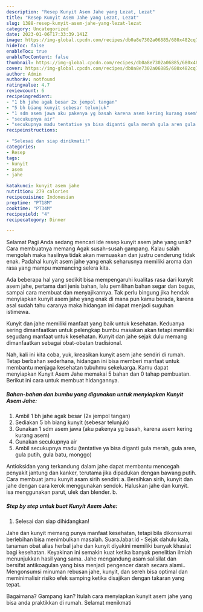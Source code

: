 ```yaml
---
description: "Resep Kunyit Asem Jahe yang Lezat, Lezat"
title: "Resep Kunyit Asem Jahe yang Lezat, Lezat"
slug: 1388-resep-kunyit-asem-jahe-yang-lezat-lezat
category: Uncategorized
date: 2023-01-06T17:33:39.141Z
image: https://img-global.cpcdn.com/recipes/db0a8e7302a06885/680x482cq70/kunyit-asem-jahe-foto-resep-utama.jpg
hideToc: false
enableToc: true
enableTocContent: false
thumbnail: https://img-global.cpcdn.com/recipes/db0a8e7302a06885/680x482cq70/kunyit-asem-jahe-foto-resep-utama.jpg
cover: https://img-global.cpcdn.com/recipes/db0a8e7302a06885/680x482cq70/kunyit-asem-jahe-foto-resep-utama.jpg
author: Admin
authorAv: notfound
ratingvalue: 4.7
reviewcount: 6
recipeingredient:
- "1 bh jahe agak besar 2x jempol tangan"
- "5 bh biang kunyit sebesar telunjuk"
- "1 sdm asem jawa aku pakenya yg basah karena asem kering kurang asem"
- "secukupnya air"
- "secukupnya madu tentative ya bisa diganti gula merah gula aren gula putih gula batu monggo"
recipeinstructions:

- "Selesai dan siap dinikmati!"
categories:
- Resep
tags:
- kunyit
- asem
- jahe

katakunci: kunyit asem jahe 
nutrition: 279 calories
recipecuisine: Indonesian
preptime: "PT18M"
cooktime: "PT34M"
recipeyield: "4"
recipecategory: Dinner

---
```



Selamat Pagi Anda sedang mencari ide resep kunyit asem jahe yang unik? Cara membuatnya memang Agak susah-susah gampang. Kalau salah mengolah maka hasilnya tidak akan memuaskan dan justru cenderung tidak enak. Padahal kunyit asem jahe yang enak seharusnya memiliki aroma dan rasa yang mampu memancing selera kita.


Ada beberapa hal yang sedikit bisa mempengaruhi kualitas rasa dari kunyit asem jahe, pertama dari jenis bahan, lalu pemilihan bahan segar dan bagus, sampai cara membuat dan menyajikannya. Tak perlu bingung jika hendak menyiapkan kunyit asem jahe yang enak di mana pun kamu berada, karena asal sudah tahu caranya maka hidangan ini dapat menjadi suguhan istimewa.

Kunyit dan jahe memiliki manfaat yang baik untuk kesehatan. Keduanya sering dimanfaatkan untuk pelengkap bumbu masakan akan tetapi memiliki segudang manfaat untuk kesehatan. Kunyit dan jahe sejak dulu memang dimanfaatkan sebagai obat-obatan tradisional.


Nah, kali ini kita coba, yuk, kreasikan kunyit asem jahe sendiri di rumah. Tetap berbahan sederhana, hidangan ini bisa memberi manfaat untuk membantu menjaga kesehatan tubuhmu sekeluarga. Kamu dapat menyiapkan Kunyit Asem Jahe memakai 5 bahan dan 0 tahap pembuatan. Berikut ini cara untuk membuat hidangannya.

<!--inarticleads1-->

##### Bahan-bahan dan bumbu yang digunakan untuk menyiapkan Kunyit Asem Jahe:

1. Ambil 1 bh jahe agak besar (2x jempol tangan)
1. Sediakan 5 bh biang kunyit (sebesar telunjuk)
1. Gunakan 1 sdm asem jawa (aku pakenya yg basah, karena asem kering kurang asem)
1. Gunakan secukupnya air
1. Ambil secukupnya madu (tentative ya bisa diganti gula merah, gula aren, gula putih, gula batu, monggo)


Antioksidan yang terkandung dalam jahe dapat membantu mencegah penyakit jantung dan kanker, terutama jika dipadukan dengan bawang putih. Cara membuat jamu kunyit asam sirih sendiri: a. Bersihkan sirih, kunyit dan jahe dengan cara kerok menggunakan sendok. Haluskan jahe dan kunyit. isa menggunakan parut, ulek dan blender. b. 

<!--inarticleads2-->

##### Step by step untuk buat Kunyit Asem Jahe:


1. Selesai dan siap dihidangkan!

Jahe dan kunyit memang punya manfaat kesehatan, tetapi bila dikonsumsi berlebihan bisa menimbulkan masalah. SuaraJabar.id - Sejak dahulu kala, tanaman obat alias herbal jahe dan kunyit diyakini memiliki banyak khasiat bagi kesehatan. Keyakinan ini semakin kuat ketika banyak penelitian ilmiah menunjukkan hasil yang sama. Jahe mengandung asam salisilat dan bersifat antikoagulan yang bisa menjadi pengencer darah secara alami.. Mengonsumsi minuman rebusan jahe, kunyit, dan sereh bisa optimal dan meminimalisir risiko efek samping ketika disajikan dengan takaran yang tepat. 

Bagaimana? Gampang kan? Itulah cara menyiapkan kunyit asem jahe yang bisa anda praktikkan di rumah. Selamat menikmati
